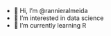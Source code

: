 - 👋 Hi, I’m @rannieralmeida
- 👀 I’m interested in data science
- 🌱 I’m currently learning R

<!---
rannieralmeida/rannieralmeida is a ✨ special ✨ repository because its `README.md` (this file) appears on your GitHub profile.
You can click the Preview link to take a look at your changes.
--->
